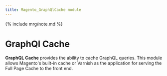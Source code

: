 ```yaml
---
title: Magento_GraphQlCache module
---
```


{% include mrg/note.md %}

# GraphQl Cache

**GraphQL Cache** provides the ability to cache GraphQL queries.
This module allows Magento's built-in cache or Varnish as the application for serving the Full Page Cache to the front end. 
